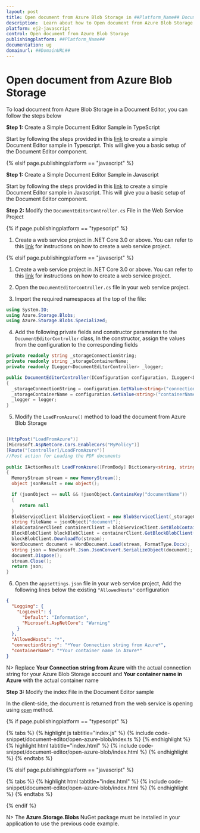 ```yaml
---
layout: post
title: Open document from Azure Blob Storage in ##Platform_Name## Document editor control | Syncfusion
description:  Learn about how to Open document from Azure Blob Storage in ##Platform_Name## Document editor control of Syncfusion Essential JS 2 and more details.
platform: ej2-javascript
control: Open document from Azure Blob Storage
publishingplatform: ##Platform_Name##
documentation: ug
domainurl: ##DomainURL##
---
```


# Open document from Azure Blob Storage

To load document from Azure Blob Storage in a Document Editor, you can follow the steps below

**Step 1:** Create a Simple Document Editor Sample in TypeScript

Start by following the steps provided in this [link](../ts/getting-started.md) to create a simple Document Editor sample in Typescript. This will give you a basic setup of the Document Editor component. 

{% elsif page.publishingplatform == "javascript" %}

**Step 1:** Create a Simple Document Editor Sample in Javascript

Start by following the steps provided in this [link](../js/getting-started.md) to create a simple Document Editor sample in Javascript. This will give you a basic setup of the Document Editor component. 

**Step 2:** Modify the `DocumentEditorController.cs` File in the Web Service Project

{% if page.publishingplatform == "typescript" %}

1. Create a web service project in .NET Core 3.0 or above. You can refer to this [link](../ts/web-services-overview.md) for instructions on how to create a web service project.

{% elsif page.publishingplatform == "javascript" %}

1. Create a web service project in .NET Core 3.0 or above. You can refer to this [link](../js/web-services-overview.md) for instructions on how to create a web service project.

2. Open the `DocumentEditorController.cs` file in your web service project.

3. Import the required namespaces at the top of the file:

```csharp
using System.IO;
using Azure.Storage.Blobs;
using Azure.Storage.Blobs.Specialized;
```

4. Add the following private fields and constructor parameters to the `DocumentEditorController` class, In the constructor, assign the values from the configuration to the corresponding fields


```csharp
private readonly string _storageConnectionString;
private readonly string _storageContainerName;
private readonly ILogger<DocumentEditorController> _logger;

public DocumentEditorController(IConfiguration configuration, ILogger<DocumentEditorController> logger)
{
  _storageConnectionString = configuration.GetValue<string>("connectionString");
  _storageContainerName = configuration.GetValue<string>("containerName");
  _logger = logger;
}
```

5. Modify the `LoadFromAzure()` method to load the document from  Azure Blob Storage

```csharp

[HttpPost("LoadFromAzure")]
[Microsoft.AspNetCore.Cors.EnableCors("MyPolicy")]
[Route("[controller]/LoadFromAzure")]
//Post action for Loading the PDF documents 
  
public IActionResult LoadFromAzure([FromBody] Dictionary<string, string> jsonObject)
{
  MemoryStream stream = new MemoryStream();
  object jsonResult = new object();

  if (jsonObject == null && !jsonObject.ContainsKey("documentName"))
  {
     return null
  }
  BlobServiceClient blobServiceClient = new BlobServiceClient(_storageConnectionString);
  string fileName = jsonObject["document"];
  BlobContainerClient containerClient = blobServiceClient.GetBlobContainerClient(_storageContainerName);
  BlockBlobClient blockBlobClient = containerClient.GetBlockBlobClient(fileName);
  blockBlobClient.DownloadTo(stream);
  WordDocument document = WordDocument.Load(stream, FormatType.Docx);
  string json = Newtonsoft.Json.JsonConvert.SerializeObject(document);
  document.Dispose();
  stream.Close();
  return json;
}
```

6. Open the `appsettings.json` file in your web service project, Add the following lines below the existing `"AllowedHosts"` configuration

```json
{
  "Logging": {
    "LogLevel": {
      "Default": "Information",
      "Microsoft.AspNetCore": "Warning"
    }
  },
  "AllowedHosts": "*",
  "connectionString": "*Your Connection string from Azure*",
  "containerName": "*Your container name in Azure*"
}
```

N> Replace **Your Connection string from Azure** with the actual connection string for your Azure Blob Storage account and **Your container name in Azure** with the actual container name 

**Step 3:**  Modify the index File in the Document Editor sample

In the client-side, the document is returned from the web service is opening using [`open`](../../api/document-editor/#open) method.

{% if page.publishingplatform == "typescript" %}

{% tabs %}
{% highlight js tabtitle="index.js" %}
{% include code-snippet/document-editor/open-azure-blob/index.ts %}
{% endhighlight %}
{% highlight html tabtitle="index.html" %}
{% include code-snippet/document-editor/open-azure-blob/index.html %}
{% endhighlight %}
{% endtabs %}

{% elsif page.publishingplatform == "javascript" %}

{% tabs %}
{% highlight html tabtitle="index.html" %}
{% include code-snippet/document-editor/open-azure-blob/index.html %}
{% endhighlight %}
{% endtabs %}

{% endif %}

N> The **Azure.Storage.Blobs** NuGet package must be installed in your application to use the previous code example.